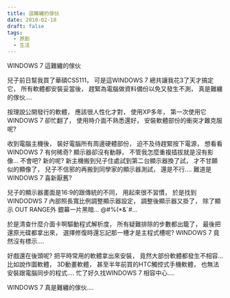 ```yaml
---
title: 這難纏的傢伙
date: 2010-02-10
draft: false
tags:
  - 原創
  - 生活
---
```

WINDOWS 7 這難纏的傢伙

兒子前日幫我買了華碩CS5111，
可是這WINDOWS 7 總共讓我花3了天才搞定它，
所有軟體都安裝妥當後，
趕緊為電腦做資料備份以免又發生不測，
真是難纏的傢伙....

按理說公開發行的軟體，
應該很人性化才對，
使用XP多年，
第一次使用它WINDOWS 7 卻忙翻了，
使用時介面不熟悉還好，
安裝軟體部份的衝突才難克服呢?

收到電腦主機後，
裝好電腦所有周邊硬體部份，
迫不及待趕緊按下電源，
想看看WINDOWS 7 有何稀奇?
顯示器卻沒有動靜，
不管我怎麼重複插拔就是沒有影像...
不會吧?
新的呢?
新主機搬到兒子住處試到第二台顯示器換了試，
才不甘願似的顯像了，
兒子不信邪的再搬到同學家的顯示器測試，
還是不行....
難道是WINDOWS 7 喜新厭舊?

兒子的顯示器畫面是16:9的跟傳統的不同，
用起來很不習慣，
於是找到WINDODWS 7 內部照長寬比例調整顯示器設定，
調整後顯示器又掛了，
除了顯示 OUT RANGE外 銀幕一片黑暗...
@#%(*&ˊ#...

於是清查什麼介面卡啊驅動程式解析度，
所有疑難排除的步數都出籠了，
最後把還原光碟都拿出來，
選擇修復時還忘記那一槽才是主程式槽呢?
WINDOWS 7 竟然沒有標示....

好戲還在後頭呢?
把平時常用的軟體拿出來安裝，
竟然大部份軟體都發生不相容...
比如說作圖軟體，
3D動畫軟體，
甚至半年前買的HTC觸控式手機軟體，
也無法安裝跟電腦同步的程式....
忙了好久找WINDOWS 7 相容中心....

WINDOWS 7 真是難纏的傢伙....

